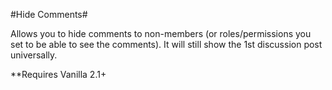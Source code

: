 #Hide Comments#

Allows you to hide comments to non-members (or roles/permissions you set to be able to see the comments). It will still show the 1st discussion post universally.


**Requires Vanilla 2.1+
